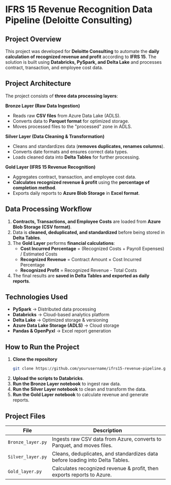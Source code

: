 # IFRS 15 Revenue Recognition Data Pipeline (Deloitte Consulting)

## Project Overview
This project was developed for **Deloitte Consulting** to automate the **daily calculation of recognized revenue and profit** according to **IFRS 15**. The solution is built using **Databricks, PySpark, and Delta Lake** and processes contract, transaction, and employee cost data.

## Project Architecture
The project consists of **three data processing layers**:

**Bronze Layer (Raw Data Ingestion)**
   - Reads raw **CSV files** from Azure Data Lake (ADLS).
   - Converts data to **Parquet format** for optimized storage.
   - Moves processed files to the "processed" zone in ADLS.

**Silver Layer (Data Cleaning & Transformation)**
   - Cleans and standardizes data (**removes duplicates, renames columns**).
   - Converts date formats and ensures correct data types.
   - Loads cleaned data into **Delta Tables** for further processing.

**Gold Layer (IFRS 15 Revenue Recognition)**
   - Aggregates contract, transaction, and employee cost data.
   - **Calculates recognized revenue & profit** using the **percentage of completion method**.
   - Exports daily reports to **Azure Blob Storage** in **Excel format**.

## Data Processing Workflow
1. **Contracts, Transactions, and Employee Costs** are loaded from **Azure Blob Storage (CSV format)**.
2. Data is **cleaned, deduplicated, and standardized** before being stored in **Delta Tables**.
3. The **Gold Layer** performs **financial calculations**:
   -  **Cost Incurred Percentage** = (Recognized Costs + Payroll Expenses) / Estimated Costs
   -  **Recognized Revenue** = Contract Amount × Cost Incurred Percentage
   -  **Recognized Profit** = Recognized Revenue - Total Costs
4. The final results are **saved in Delta Tables and exported as daily reports**.

## Technologies Used
- **PySpark** → Distributed data processing
- **Databricks** → Cloud-based analytics platform
- **Delta Lake** → Optimized storage & versioning
- **Azure Data Lake Storage (ADLS)** → Cloud storage
- **Pandas & OpenPyxl** → Excel report generation

## How to Run the Project
1. **Clone the repository**
   ```bash
   git clone https://github.com/yourusername/ifrs15-revenue-pipeline.git
   ```
2. **Upload the scripts to Databricks**.
3. **Run the Bronze Layer notebook** to ingest raw data.
4. **Run the Silver Layer notebook** to clean and transform the data.
5. **Run the Gold Layer notebook** to calculate revenue and generate reports.

## Project Files
| File | Description |
|------|------------|
| `Bronze_layer.py` | Ingests raw CSV data from Azure, converts to Parquet, and moves files. |
| `Silver_layer.py` | Cleans, deduplicates, and standardizes data before loading into Delta Tables. |
| `Gold_layer.py` | Calculates recognized revenue & profit, then exports reports to Azure. |



